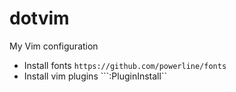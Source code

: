 # dotvim
My Vim configuration

- Install fonts ```https://github.com/powerline/fonts```
- Install vim plugins ```:PluginInstall``
